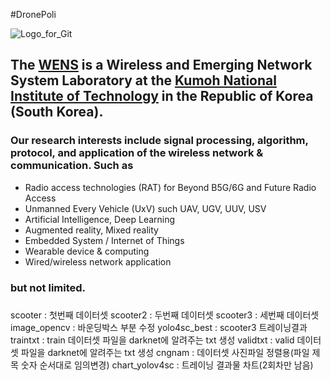 #DronePoli

![Logo_for_Git](https://github.com/WENS-KIT/Altitude-based-Automatic-Tiling-Algorithm-for-Small-Object-Detection/assets/96454461/c66d7644-a9b7-4d77-a0db-46105f4b0aaa)
<!-- change the link of the logo which on your repo. -->

## The [WENS](https://wens.kumoh.ac.kr/) is a  Wireless and Emerging Network System Laboratory at the [Kumoh National Institute of Technology](https://eng.kumoh.ac.kr/) in the Republic of Korea (South Korea). 

### Our research interests include signal processing, algorithm, protocol, and application of the wireless network & communication. Such as 
* Radio access technologies (RAT) for Beyond B5G/6G and Future Radio Access
* Unmanned Every Vehicle (UxV) such UAV, UGV, UUV, USV 
* Artificial Intelligence, Deep Learning  
* Augmented reality, Mixed reality 
* Embedded System / Internet of Things
* Wearable device & computing
* Wired/wireless network application   
### but not limited.

### <!-- Note here the introduce of the repo or docker image. -->


scooter : 첫번째 데이터셋
scooter2 : 두번째 데이터셋
scooter3 : 세번째 데이터셋
image_opencv : 바운딩박스 부분 수정
yolo4sc_best : scooter3 트레이닝결과
traintxt : train 데이터셋 파일을 darknet에 알려주는 txt 생성
validtxt : valid 데이터셋 파일을 darknet에 알려주는 txt 생성
cngnam : 데이터셋 사진파일 정렬용(파일 제목 숫자 순서대로 임의변경)
chart_yolov4sc : 트레이닝 결과물 차트(2회차만 남음)
